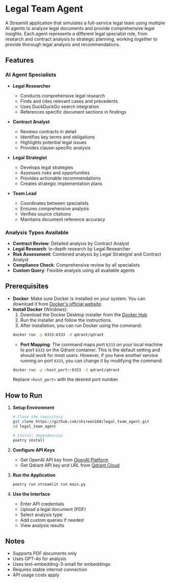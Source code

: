 # Legal Team Agent

A Streamlit application that simulates a full-service legal team using multiple AI agents to analyze legal documents and provide comprehensive legal insights. Each agent represents a different legal specialist role, from research and contract analysis to strategic planning, working together to provide thorough legal analysis and recommendations.

## Features

### AI Agent Specialists

- **Legal Researcher**
  - Conducts comprehensive legal research
  - Finds and cites relevant cases and precedents
  - Uses DuckDuckGo search integration
  - References specific document sections in findings

- **Contract Analyst**
  - Reviews contracts in detail
  - Identifies key terms and obligations
  - Highlights potential legal issues
  - Provides clause-specific analysis

- **Legal Strategist**
  - Develops legal strategies
  - Assesses risks and opportunities
  - Provides actionable recommendations
  - Creates strategic implementation plans

- **Team Lead**
  - Coordinates between specialists
  - Ensures comprehensive analysis
  - Verifies source citations
  - Maintains document reference accuracy

### Analysis Types Available

- **Contract Review**: Detailed analysis by Contract Analyst
- **Legal Research**: In-depth research by Legal Researcher
- **Risk Assessment**: Combined analysis by Legal Strategist and Contract Analyst
- **Compliance Check**: Comprehensive review by all specialists
- **Custom Query**: Flexible analysis using all available agents

## Prerequisites

- **Docker**: Make sure Docker is installed on your system. You can download it from [Docker's official website](https://www.docker.com/get-started).
- **Install Docker** (Windows):
  1.  Download the Docker Desktop installer from the [Docker Hub](https://hub.docker.com/editions/community/docker-ce-desktop-windows).
  2.  Run the installer and follow the instructions.
  3.  After installation, you can run Docker using the command:
  ```bash
  docker run -p 6333:6333 -d qdrant/qdrant
  ```
  - **Port Mapping**: The command maps port `6333` on your local machine to port `6333` on the Qdrant container. This is the default setting and should work for most users. However, if you have another service running on port `6333`, you can change it by modifying the command:
  ```bash
  docker run -p <host_port>:6333 -d qdrant/qdrant
  ```
  Replace `<host_port>` with the desired port number.

## How to Run

1. **Setup Environment**

   ```bash
   # Clone the repository
   git clone https://github.com/shireen168/legal_team_agent.git
   cd legal_team_agent

   # Install dependencies
   poetry install
   ```

2. **Configure API Keys**

   - Get OpenAI API key from [OpenAI Platform](https://platform.openai.com)
   - Get Qdrant API key and URL from [Qdrant Cloud](https://cloud.qdrant.io)

3. **Run the Application**
   ```bash
   poetry run streamlit run main.py
   ```
4. **Use the Interface**
   - Enter API credentials
   - Upload a legal document (PDF)
   - Select analysis type
   - Add custom queries if needed
   - View analysis results

## Notes

- Supports PDF documents only
- Uses GPT-4o for analysis
- Uses text-embedding-3-small for embeddings
- Requires stable internet connection
- API usage costs apply
